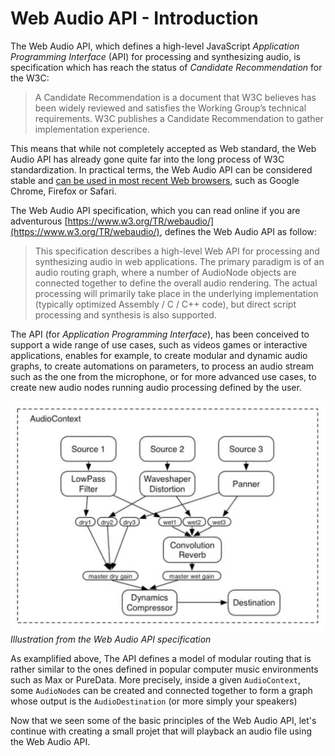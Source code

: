 # Web Audio API - Introduction

<!-- In this article, we will just present some general principles of the Web Audio API. -->
<!-- ## Introduction -->

The Web Audio API, which defines a high-level JavaScript _Application Programming Interface_ (API) for processing and synthesizing audio, is specification which has reach the status of _Candidate Recommendation_ for the W3C:

> A Candidate Recommendation is a document that  W3C believes has been widely reviewed and satisfies the Working Group’s technical requirements. W3C publishes a Candidate Recommendation to gather implementation experience.

This means that while not completely accepted as Web standard, the Web Audio API has already gone quite far into the long process of W3C standardization. In practical terms, the Web Audio API can be considered stable and [can be used in most recent Web browsers](https://caniuse.com/audio-api), such as Google Chrome, Firefox or Safari.

<!-- ## General architecture -->

The Web Audio API specification, which you can read online if you are adventurous [https://www.w3.org/TR/webaudio/](https://www.w3.org/TR/webaudio/), defines the Web Audio API as follow:

> This specification describes a high-level Web API for processing and synthesizing audio in web applications. The primary paradigm is of an audio routing graph, where a number of AudioNode objects are connected together to define the overall audio rendering. The actual processing will primarily take place in the underlying implementation (typically optimized Assembly / C / C++ code), but direct script processing and synthesis is also supported.

The API (for _Application Programming Interface_), has been conceived to support a wide range of use cases, such as videos games or interactive applications, enables for example, to create modular and dynamic audio graphs, to create automations on parameters, to process an audio stream such as the one from the microphone, or for more advanced use cases, to create new audio nodes running audio processing defined by the user.

![audio-graph](../assets/web-audio-api-introduction/audio-graph.png)
*Illustration from the Web Audio API specification*

As examplified above, The API defines a model of modular routing that is rather similar to the ones defined in popular computer music environments such as Max or PureData. More precisely, inside a given `AudioContext`, some `AudioNode`s can be created and connected together to form a graph whose output is the `AudioDestination` (or more simply your speakers)

<!-- ## Hands-on -->

Now that we seen some of the basic principles of the Web Audio API, let's continue with creating a small projet that will playback an audio file using the Web Audio API.

